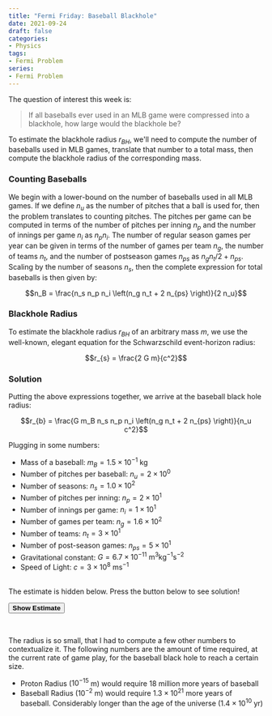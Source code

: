 ```yaml
---
title: "Fermi Friday: Baseball Blackhole"
date: 2021-09-24
draft: false
categories:
- Physics
tags:
- Fermi Problem
series:
- Fermi Problem
---
```


The question of interest this week is:

> If all baseballs ever used in an MLB game were compressed into a blackhole, how large would the blackhole be?

To estimate the blackhole radius $r_{BH}$, we'll need to compute the number of baseballs used in MLB games, translate that number to a total mass, then compute the blackhole radius of the corresponding mass.

### Counting Baseballs

We begin with a lower-bound on the number of baseballs used in all MLB games. If we define $n_u$ as the number of pitches that a ball is used for, then the problem translates to counting pitches. The pitches per game can be computed in terms of the number of pitches per inning $n_p$ and the number of innings per game $n_i$ as $n_p n_i$. The number of regular season games per year  can be given in terms of the number of games per team $n_{g}$, the number of teams $n_{t}$, and the number of postseason games $n_{ps}$ as $n_g n_t / 2 + n_{ps}$. Scaling by the number of seasons $n_s$, then the complete expression for total baseballs is then given by:

$$n_B = \frac{n_s n_p n_i \left(n_g n_t + 2 n_{ps}  \right)}{2 n_u}$$

### Blackhole Radius

To estimate the blackhole radius $r_{BH}$ of an arbitrary mass $m$, we use the well-known, elegant equation for the Schwarzschild event-horizon radius:

$$r_{s} = \frac{2 G m}{c^2}$$

### Solution

Putting the above expressions together, we arrive at the baseball black hole radius:

$$r_{b} = \frac{G m_B n_s n_p n_i \left(n_g n_t + 2 n_{ps}  \right)}{n_u c^2}$$

Plugging in some numbers:

- Mass of a baseball: $m_B = 1.5 \times 10^{-1}$ kg
- Number of pitches per baseball: $n_u = 2 \times 10^0$
- Number of seasons: $n_s = 1.0 \times 10^2$
- Number of pitches per inning: $n_p = 2 \times 10^1$
- Number of innings per game: $n_i = 1 \times 10^1$
- Number of games per team: $n_g = 1.6 \times 10^2$
- Number of teams: $n_t = 3 \times 10^1$
- Number of post-season games: $n_{ps} = 5 \times 10^1$
- Gravitational constant: $G = 6.7 \times 10^{-11}\ \text{m}^3 \text{kg}^{-1}\text{s}^{-2}$
- Speed of Light: $c = 3 \times 10^8\ \text{ms}^{-1}$


<br>
The estimate is hidden below. Press the button below to see solution!

<button class="solution-button" onclick="getElementById('fermi-estimate').style.visibility='visible';"><b>Show
Estimate</b></button>

<p id="fermi-estimate" style="visibility: hidden;">5.4 * 10^-21 m</p>


The radius is so small, that I had to compute a few other numbers to contextualize it. The following numbers are the amount of time required, at the current rate of game play, for the baseball black hole to reach a certain size.

- Proton Radius ($10^{-15}$ m) would require 18 million more years of baseball
- Baseball Radius ($10^{-2}$ m) would require $1.3 \times 10^{21}$ more years of baseball. Considerably longer than the age of the universe ($1.4 \times 10^{10}$ yr)
    
